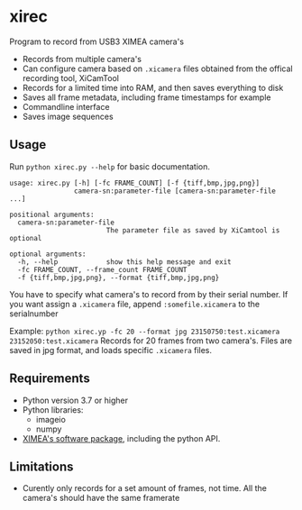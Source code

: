 # xirec

Program to record from USB3 XIMEA camera's

* Records from multiple camera's
* Can configure camera based on `.xicamera` files obtained from the offical recording tool, XiCamTool
* Records for a limited time into RAM, and then saves everything to disk
* Saves all frame metadata, including frame timestamps for example
* Commandline interface
* Saves image sequences


## Usage
Run `python xirec.py --help` for basic documentation.

```
usage: xirec.py [-h] [-fc FRAME_COUNT] [-f {tiff,bmp,jpg,png}]
                camera-sn:parameter-file [camera-sn:parameter-file ...]

positional arguments:
  camera-sn:parameter-file
                        The parameter file as saved by XiCamtool is optional

optional arguments:
  -h, --help            show this help message and exit
  -fc FRAME_COUNT, --frame_count FRAME_COUNT
  -f {tiff,bmp,jpg,png}, --format {tiff,bmp,jpg,png}
```

You have to specify what camera's to record from by their serial number. If you want assign a `.xicamera` file, append `:somefile.xicamera` to the serialnumber

Example: `python xirec.yp -fc 20 --format jpg 23150750:test.xicamera 23152050:test.xicamera`
Records for 20 frames from two camera's. Files are saved in jpg format, and loads specific `.xicamera` files.


## Requirements

* Python version 3.7 or higher
* Python libraries:
  * imageio
  * numpy
* [XIMEA's software package](https://www.ximea.com/support/wiki/apis/XIMEA_Windows_Software_Package), including the python API.

## Limitations
* Curently only records for a set amount of frames, not time. All the camera's should have the same framerate
